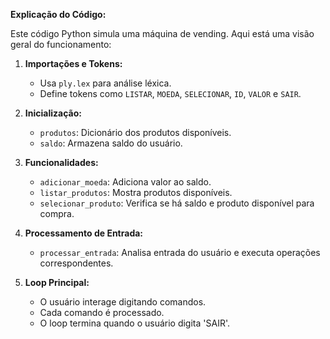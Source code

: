**Explicação do Código:**

Este código Python simula uma máquina de vending. Aqui está uma visão geral do funcionamento:

1. **Importações e Tokens:**
   - Usa `ply.lex` para análise léxica.
   - Define tokens como `LISTAR`, `MOEDA`, `SELECIONAR`, `ID`, `VALOR` e `SAIR`.

2. **Inicialização:**
   - `produtos`: Dicionário dos produtos disponíveis.
   - `saldo`: Armazena saldo do usuário.

3. **Funcionalidades:**
   - `adicionar_moeda`: Adiciona valor ao saldo.
   - `listar_produtos`: Mostra produtos disponíveis.
   - `selecionar_produto`: Verifica se há saldo e produto disponível para compra.
   
4. **Processamento de Entrada:**
   - `processar_entrada`: Analisa entrada do usuário e executa operações correspondentes.

5. **Loop Principal:**
   - O usuário interage digitando comandos.
   - Cada comando é processado.
   - O loop termina quando o usuário digita 'SAIR'.
